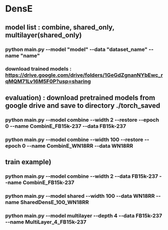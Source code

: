 # DensE

## model list : combine, shared_only, multilayer(shared_only)

### python main.py --model "model" --data "dataset_name" --name "name"

### download trained models : https://drive.google.com/drive/folders/1GeGdZgnanNYbEwc_rqMQM71Lv16M5F0P?usp=sharing

## evaluation) : download pretrained models from google drive and save to directory ./torch_saved
### python main.py --model combine --width 2 --restore --epoch 0 --name CombinE_FB15k-237 --data FB15k-237
### python main.py --model combine --width 100 --restore --epoch 0 --name CombinE_WN18RR --data WN18RR

## train example)
### python main.py --model combine --width 2 --data FB15k-237 --name CombinE_FB15k-237
### python main.py --model shared --width 100 --data WN18RR --name SharedDensE_100_WN18RR
### python main.py --model multilayer --depth 4 --data FB15k-237 --name MultiLayer_4_FB15k-237
